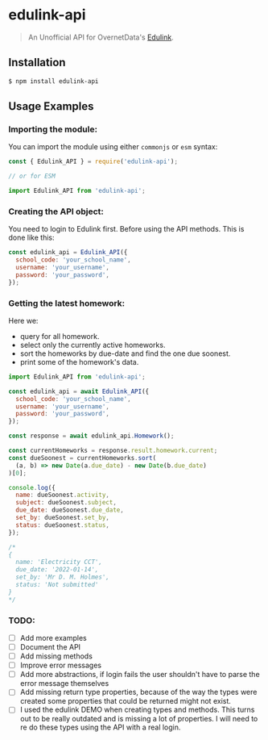 # edulink-api

> An Unofficial API for OvernetData's [Edulink](https://www.edulinkone.com/).

## Installation

```bash
$ npm install edulink-api
```

## Usage Examples

### Importing the module:

You can import the module using either `commonjs` or `esm` syntax:

```javascript
const { Edulink_API } = require('edulink-api');

// or for ESM

import Edulink_API from 'edulink-api';
```

### Creating the API object:

You need to login to Edulink first. Before using the API methods. This is done like this:

```javascript
const edulink_api = Edulink_API({
  school_code: 'your_school_name',
  username: 'your_username',
  password: 'your_password',
});
```

### Getting the latest homework:

Here we:

- query for all homework.
- select only the currently active homeworks.
- sort the homeworks by due-date and find the one due soonest.
- print some of the homework's data.

```javascript
import Edulink_API from 'edulink-api';

const edulink_api = await Edulink_API({
  school_code: 'your_school_name',
  username: 'your_username',
  password: 'your_password',
});

const response = await edulink_api.Homework();

const currentHomeworks = response.result.homework.current;
const dueSoonest = currentHomeworks.sort(
  (a, b) => new Date(a.due_date) - new Date(b.due_date)
)[0];

console.log({
  name: dueSoonest.activity,
  subject: dueSoonest.subject,
  due_date: dueSoonest.due_date,
  set_by: dueSoonest.set_by,
  status: dueSoonest.status,
});

/*
{
  name: 'Electricity CCT',
  due_date: '2022-01-14',
  set_by: 'Mr D. M. Holmes',
  status: 'Not submitted'
}
*/
```

### TODO:

- [ ] Add more examples
- [ ] Document the API
- [ ] Add missing methods
- [ ] Improve error messages
- [ ] Add more abstractions, if login fails the user shouldn't have to parse the error message themselves
- [ ] Add missing return type properties, because of the way the types were created some properties that could be returned might not exist.
- [ ] I used the edulink DEMO when creating types and methods. This turns out to be really outdated and is missing a lot of properties. I will need to re do these types using the API with a real login.
